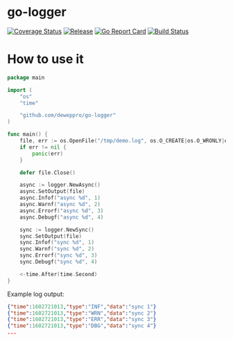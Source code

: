 # go-logger

[![Coverage Status](https://coveralls.io/repos/github/deweppro/go-logger/badge.svg?branch=master)](https://coveralls.io/github/deweppro/go-logger?branch=master)
[![Release](https://img.shields.io/github/release/deweppro/go-logger.svg?style=flat-square)](https://github.com/deweppro/go-logger/releases/latest)
[![Go Report Card](https://goreportcard.com/badge/github.com/deweppro/go-logger)](https://goreportcard.com/report/github.com/deweppro/go-logger)
[![Build Status](https://travis-ci.com/deweppro/go-logger.svg?branch=master)](https://travis-ci.com/deweppro/go-logger)


# How to use it

```go
package main

import (
	"os"
	"time"

	"github.com/deweppro/go-logger"
)

func main() {
	file, err := os.OpenFile("/tmp/demo.log", os.O_CREATE|os.O_WRONLY|os.O_APPEND, 0666)
	if err != nil {
		panic(err)
	}

	defer file.Close()

	async := logger.NewAsync()
	async.SetOutput(file)
	async.Infof("async %d", 1)
	async.Warnf("async %d", 2)
	async.Errorf("async %d", 3)
	async.Debugf("async %d", 4)

	sync := logger.NewSync()
	sync.SetOutput(file)
	sync.Infof("sync %d", 1)
	sync.Warnf("sync %d", 2)
	sync.Errorf("sync %d", 3)
	sync.Debugf("sync %d", 4)

	<-time.After(time.Second)
}
```

Example log output:
```json
{"time":1602721013,"type":"INF","data":"sync 1"}
{"time":1602721013,"type":"WRN","data":"sync 2"}
{"time":1602721013,"type":"ERR","data":"sync 3"}
{"time":1602721013,"type":"DBG","data":"sync 4"}
...
```